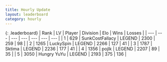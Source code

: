 ```yaml
---
title: Hourly Update
layout: leaderboard
category: hourly
---
```


{: .leaderboard}
| Rank | LV | Player | Division | Elo | Wins | Losses |
| --- | --- | --- | --- | --- | --- | --- |
| <span data-change="0">1</span> | 629 | <span title="ID: 402846">SunkCostFallacy</span> | LEGEND | <span data-change="0">2300</span> | <span data-change="0">259</span> | <span data-change="0">98</span> |
| <span data-change="0">2</span> | 1265 | <span title="ID: 498412">LuckySpin</span> | LEGEND | <span data-change="0">2266</span> | <span data-change="0">127</span> | <span data-change="0">41</span> |
| <span data-change="0">3</span> | 1787 | <span title="ID: 353063">Sktima</span> | LEGEND | <span data-change="0">2236</span> | <span data-change="0">177</span> | <span data-change="0">41</span> |
| <span data-change="0">4</span> | 1356 | <span title="ID: 4783">pojlk</span> | LEGEND | <span data-change="0">2207</span> | <span data-change="0">89</span> | <span data-change="0">35</span> |
| <span data-change="0">5</span> | 3050 | <span title="ID: 164871">Hungry YuYu</span> | LEGEND | <span data-change="0">2193</span> | <span data-change="0">375</span> | <span data-change="0">136</span> |